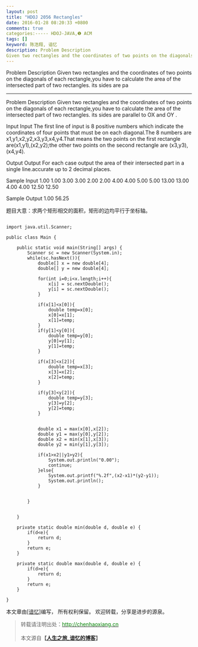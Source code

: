 ```yaml
---
layout: post
title: "HDOJ 2056 Rectangles"
date: 2016-01-28 08:20:33 +0800
comments: true
categories:----- HDOJ-JAVA,❶ ACM
tags: []
keyword: 陈浩翔, 谙忆
description: Problem Description 
Given two rectangles and the coordinates of two points on the diagonals of each rectangle,you have to calculate the area of the intersected part of two rectangles. its sides are pa 
---
```



Problem Description 
Given two rectangles and the coordinates of two points on the diagonals of each rectangle,you have to calculate the area of the intersected part of two rectangles. its sides are pa
<!-- more -->
----------

Problem Description
Given two rectangles and the coordinates of two points on the diagonals of each rectangle,you have to calculate the area of the intersected part of two rectangles. its sides are parallel to OX and OY .
 

Input
Input The first line of input is 8 positive numbers which indicate the coordinates of four points that must be on each diagonal.The 8 numbers are x1,y1,x2,y2,x3,y3,x4,y4.That means the two points on the first rectangle are(x1,y1),(x2,y2);the other two points on the second rectangle are (x3,y3),(x4,y4).
 

Output
Output For each case output the area of their intersected part in a single line.accurate up to 2 decimal places.
 

Sample Input
1.00 1.00 3.00 3.00 2.00 2.00 4.00 4.00
5.00 5.00 13.00 13.00 4.00 4.00 12.50 12.50
 

Sample Output
1.00
56.25


题目大意：求两个矩形相交的面积，矩形的边均平行于坐标轴。

```

import java.util.Scanner;

public class Main {

	public static void main(String[] args) {
		Scanner sc = new Scanner(System.in);
		while(sc.hasNext()){
			double[] x = new double[4];
			double[] y = new double[4];
			
			for(int i=0;i<x.length;i++){
				x[i] = sc.nextDouble();
				y[i] = sc.nextDouble();
			}
			
			if(x[1]<x[0]){
				double temp=x[0];
				x[0]=x[1];
				x[1]=temp;
			}
			if(y[1]<y[0]){
				double temp=y[0];
				y[0]=y[1];
				y[1]=temp;
			}
			
			if(x[3]<x[2]){
				double temp=x[3];
				x[3]=x[2];
				x[2]=temp;
			}
			
			if(y[3]<y[2]){
				double temp=y[3];
				y[3]=y[2];
				y[2]=temp;
			}
			
			
			double x1 = max(x[0],x[2]);
			double y1 = max(y[0],y[2]);
			double x2 = min(x[1],x[3]);
			double y2 = min(y[1],y[3]);
			
			if(x1>x2||y1>y2){
				System.out.println("0.00");
				continue;
			}else{
				System.out.printf("%.2f",(x2-x1)*(y2-y1));
				System.out.println();
			}
			
			
		}
		
		
	}

	private static double min(double d, double e) {
		if(d<e){
			return d;
		}
		return e;
	}

	private static double max(double d, double e) {
		if(d>e){
			return d;
		}
		return e;
	}

}

```

本文章由<a href="http://chenhaoxiang.cn/">[谙忆]</a>编写， 所有权利保留。 
欢迎转载，分享是进步的源泉。
<blockquote cite='陈浩翔'>
<p background-color='#D3D3D3'>转载请注明出处：<a href='http://chenhaoxiang.cn'><font color="green">http://chenhaoxiang.cn</font></a><br><br>
本文源自<strong>【<a href='http://chenhaoxiang.cn' target='_blank'>人生之旅_谙忆的博客</a>】</strong></p>
</blockquote>
